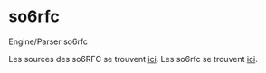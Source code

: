 # so6rfc

Engine/Parser so6rfc

Les sources des so6RFC se trouvent [ici](https://github.com/saucisse-royale/so6rfc/tree/master/src/main/resources).
Les so6rfc se trouvent [ici](https://so6rfc.delthas.fr/).
